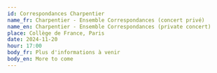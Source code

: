 ```yaml
---
id: Correspondances Charpentier
name_fr: Charpentier - Ensemble Correspondances (concert privé)
name_en: Charpentier - Ensemble Correspondances (private concert)
place: Collège de France, Paris
date: 2024-11-20
hour: 17:00
body_fr: Plus d'informations à venir
body_en: More to come
---
```

